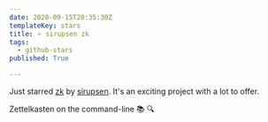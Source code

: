 ```yaml
---
date: 2020-09-15T20:35:30Z
templateKey: stars
title: ⭐ sirupsen zk
tags:
  - github-stars
published: True

---
```


Just starred [zk](https://github.com/sirupsen/zk) by [sirupsen](https://github.com/sirupsen). It's an exciting project with a lot to offer.

Zettelkasten on the command-line 📚 🔍

